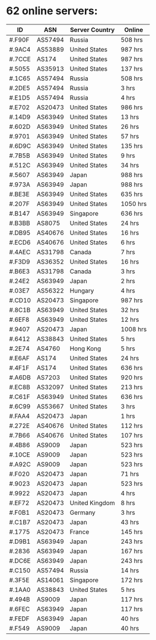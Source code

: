 # 62 online servers:

| ID | ASN | Server Country | Online |
| ------ | ------ | ------ | ------ |
| #.F90F | AS57494 | Russia | 508 hrs |
| #.9AC4 | AS53889 | United States | 987 hrs |
| #.7CCE | AS174 | United States | 987 hrs |
| #.5055 | AS35913 | United States | 137 hrs |
| #.1C65 | AS57494 | Russia | 508 hrs |
| #.2DE5 | AS57494 | Russia | 3 hrs |
| #.E1D5 | AS57494 | Russia | 4 hrs |
| #.E702 | AS20473 | United States | 986 hrs |
| #.14D9 | AS63949 | United States | 13 hrs |
| #.602D | AS63949 | United States | 26 hrs |
| #.9701 | AS63949 | United States | 57 hrs |
| #.6D9C | AS63949 | United States | 135 hrs |
| #.7B5B | AS63949 | United States | 9 hrs |
| #.512C | AS63949 | United States | 34 hrs |
| #.5607 | AS63949 | Japan | 988 hrs |
| #.973A | AS63949 | Japan | 988 hrs |
| #.BE3E | AS63949 | United States | 635 hrs |
| #.207F | AS63949 | United States | 1050 hrs |
| #.B147 | AS63949 | Singapore | 636 hrs |
| #.B3BB | AS8075 | United States | 24 hrs |
| #.DB95 | AS40676 | United States | 16 hrs |
| #.ECD6 | AS40676 | United States | 6 hrs |
| #.4AEC | AS31798 | Canada | 7 hrs |
| #.F3D9 | AS36352 | United States | 16 hrs |
| #.B6E3 | AS31798 | Canada | 3 hrs |
| #.24E2 | AS63949 | Japan | 2 hrs |
| #.03E7 | AS56322 | Hungary | 4 hrs |
| #.CD10 | AS20473 | Singapore | 987 hrs |
| #.8C1B | AS63949 | United States | 32 hrs |
| #.6EF8 | AS63949 | United States | 12 hrs |
| #.9407 | AS20473 | Japan | 1008 hrs |
| #.6412 | AS38843 | United States | 5 hrs |
| #.2E74 | AS4760 | Hong Kong | 5 hrs |
| #.E6AF | AS174 | United States | 24 hrs |
| #.4F1F | AS174 | United States | 636 hrs |
| #.A6DB | AS7203 | United States | 920 hrs |
| #.EC8B | AS32097 | United States | 213 hrs |
| #.C61F | AS63949 | United States | 636 hrs |
| #.6C99 | AS53667 | United States | 3 hrs |
| #.FAA4 | AS20473 | Japan | 1 hrs |
| #.272E | AS40676 | United States | 112 hrs |
| #.7B66 | AS40676 | United States | 107 hrs |
| #.4B86 | AS9009 | Japan | 523 hrs |
| #.10CE | AS9009 | Japan | 523 hrs |
| #.A92C | AS9009 | Japan | 523 hrs |
| #.F020 | AS20473 | Japan | 71 hrs |
| #.9023 | AS20473 | Japan | 523 hrs |
| #.9922 | AS20473 | Japan | 4 hrs |
| #.EF72 | AS20473 | United Kingdom | 8 hrs |
| #.F0B1 | AS20473 | Germany | 3 hrs |
| #.C1B7 | AS20473 | Japan | 43 hrs |
| #.1775 | AS20473 | France | 145 hrs |
| #.D9B1 | AS63949 | Japan | 243 hrs |
| #.2836 | AS63949 | Japan | 167 hrs |
| #.DC6E | AS63949 | Japan | 243 hrs |
| #.C150 | AS57494 | Russia | 14 hrs |
| #.3F5E | AS14061 | Singapore | 172 hrs |
| #.1AA0 | AS38843 | United States | 5 hrs |
| #.494B | AS9009 | Japan | 117 hrs |
| #.6FEC | AS63949 | Japan | 117 hrs |
| #.FEDF | AS63949 | Japan | 40 hrs |
| #.F549 | AS9009 | Japan | 40 hrs |

